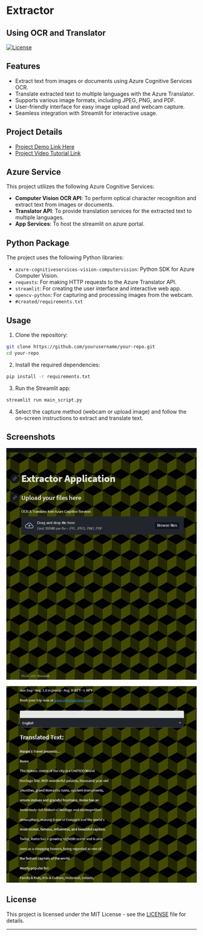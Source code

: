 # Extractor
## Using OCR and Translator

[![License](https://img.shields.io/badge/license-MIT-blue.svg)](https://github.com/yourusername/your-repo/blob/main/LICENSE)

## Features

- Extract text from images or documents using Azure Cognitive Services OCR.
- Translate extracted text to multiple languages with the Azure Translator.
- Supports various image formats, including JPEG, PNG, and PDF.
- User-friendly interface for easy image upload and webcam capture.
- Seamless integration with Streamlit for interactive usage.

## Project Details

- [Project Demo Link Here](https://extractor2000.azurewebsites.net/)
- [Project Video Tutorial Link](paste_link_here)

## Azure Service

This project utilizes the following Azure Cognitive Services:

- **Computer Vision OCR API**: To perform optical character recognition and extract text from images or documents.
- **Translator API**: To provide translation services for the extracted text to multiple languages.
- **App Services**: To host the streamlit on azure portal.

## Python Package

The project uses the following Python libraries:

- `azure-cognitiveservices-vision-computervision`: Python SDK for Azure Computer Vision.
- `requests`: For making HTTP requests to the Azure Translator API.
- `streamlit`: For creating the user interface and interactive web app.
- `opencv-python`: For capturing and processing images from the webcam.
- `#created/requirements.txt`

## Usage

1. Clone the repository:

```bash
git clone https://github.com/yourusername/your-repo.git
cd your-repo
```

2. Install the required dependencies:

```bash
pip install -r requirements.txt
```

3. Run the Streamlit app:

```bash
streamlit run main_script.py
```

4. Select the capture method (webcam or upload image) and follow the on-screen instructions to extract and translate text.

## Screenshots

![Screenshot 1](https://github.com/sho6000/Extractor/blob/main/screenshots/1.jpg)

![Screenshot 2](https://github.com/sho6000/Extractor/blob/main/screenshots/2.png)

## License

This project is licensed under the MIT License - see the [LICENSE](LICENSE) file for details.

---
